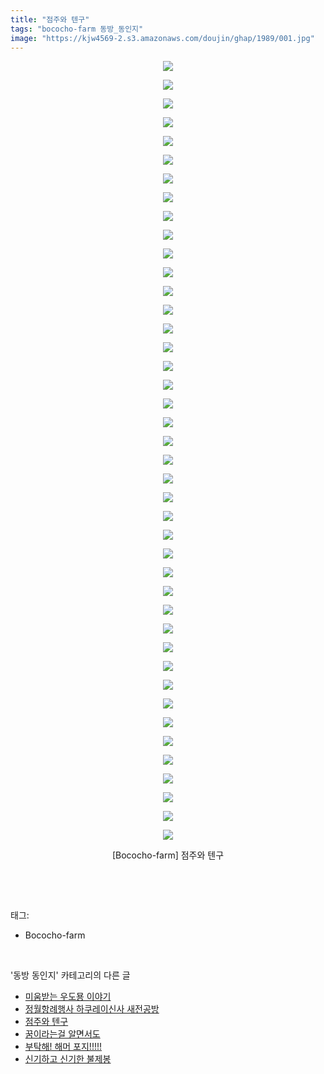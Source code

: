 ```yaml
---
title: "점주와 텐구"
tags: "bococho-farm 동방_동인지"
image: "https://kjw4569-2.s3.amazonaws.com/doujin/ghap/1989/001.jpg"
---
```

<div class="article">
<p style="text-align: center; clear: none; float: none;"><img src="{{ site.imgserver9 }}/ghap/1989/001.jpg"/></p>
<p style="text-align: center; clear: none; float: none;"><img src="{{ site.imgserver9 }}/ghap/1989/002.jpg"/></p>
<p style="text-align: center; clear: none; float: none;"><img src="{{ site.imgserver9 }}/ghap/1989/003.jpg"/></p>
<p style="text-align: center; clear: none; float: none;"><img src="{{ site.imgserver9 }}/ghap/1989/004.jpg"/></p>
<p style="text-align: center; clear: none; float: none;"><img src="{{ site.imgserver9 }}/ghap/1989/005.jpg"/></p>
<p style="text-align: center; clear: none; float: none;"><img src="{{ site.imgserver9 }}/ghap/1989/006.jpg"/></p>
<p style="text-align: center; clear: none; float: none;"><img src="{{ site.imgserver9 }}/ghap/1989/007.jpg"/></p>
<p style="text-align: center; clear: none; float: none;"><img src="{{ site.imgserver9 }}/ghap/1989/008.jpg"/></p>
<p style="text-align: center; clear: none; float: none;"><img src="{{ site.imgserver9 }}/ghap/1989/009.jpg"/></p>
<p style="text-align: center; clear: none; float: none;"><img src="{{ site.imgserver9 }}/ghap/1989/010.jpg"/></p>
<p style="text-align: center; clear: none; float: none;"><img src="{{ site.imgserver9 }}/ghap/1989/011.jpg"/></p>
<p style="text-align: center; clear: none; float: none;"><img src="{{ site.imgserver9 }}/ghap/1989/012.jpg"/></p>
<p style="text-align: center; clear: none; float: none;"><img src="{{ site.imgserver9 }}/ghap/1989/013.jpg"/></p>
<p style="text-align: center; clear: none; float: none;"><img src="{{ site.imgserver9 }}/ghap/1989/014.jpg"/></p>
<p style="text-align: center; clear: none; float: none;"><img src="{{ site.imgserver9 }}/ghap/1989/015.jpg"/></p>
<p style="text-align: center; clear: none; float: none;"><img src="{{ site.imgserver9 }}/ghap/1989/016.jpg"/></p>
<p style="text-align: center; clear: none; float: none;"><img src="{{ site.imgserver9 }}/ghap/1989/017.jpg"/></p>
<p style="text-align: center; clear: none; float: none;"><img src="{{ site.imgserver9 }}/ghap/1989/018.jpg"/></p>
<p style="text-align: center; clear: none; float: none;"><img src="{{ site.imgserver9 }}/ghap/1989/019.jpg"/></p>
<p style="text-align: center; clear: none; float: none;"><img src="{{ site.imgserver9 }}/ghap/1989/020.jpg"/></p>
<p style="text-align: center; clear: none; float: none;"><img src="{{ site.imgserver9 }}/ghap/1989/021.jpg"/></p>
<p style="text-align: center; clear: none; float: none;"><img src="{{ site.imgserver9 }}/ghap/1989/022.jpg"/></p>
<p style="text-align: center; clear: none; float: none;"><img src="{{ site.imgserver9 }}/ghap/1989/023.jpg"/></p>
<p style="text-align: center; clear: none; float: none;"><img src="{{ site.imgserver9 }}/ghap/1989/024.jpg"/></p>
<p style="text-align: center; clear: none; float: none;"><img src="{{ site.imgserver9 }}/ghap/1989/025.jpg"/></p>
<p style="text-align: center; clear: none; float: none;"><img src="{{ site.imgserver9 }}/ghap/1989/026.jpg"/></p>
<p style="text-align: center; clear: none; float: none;"><img src="{{ site.imgserver9 }}/ghap/1989/027.jpg"/></p>
<p style="text-align: center; clear: none; float: none;"><img src="{{ site.imgserver9 }}/ghap/1989/028.jpg"/></p>
<p style="text-align: center; clear: none; float: none;"><img src="{{ site.imgserver9 }}/ghap/1989/029.jpg"/></p>
<p style="text-align: center; clear: none; float: none;"><img src="{{ site.imgserver9 }}/ghap/1989/030.jpg"/></p>
<p style="text-align: center; clear: none; float: none;"><img src="{{ site.imgserver9 }}/ghap/1989/031.jpg"/></p>
<p style="text-align: center; clear: none; float: none;"><img src="{{ site.imgserver9 }}/ghap/1989/032.jpg"/></p>
<p style="text-align: center; clear: none; float: none;"><img src="{{ site.imgserver9 }}/ghap/1989/033.jpg"/></p>
<p style="text-align: center; clear: none; float: none;"><img src="{{ site.imgserver9 }}/ghap/1989/034.jpg"/></p>
<p style="text-align: center; clear: none; float: none;"><img src="{{ site.imgserver9 }}/ghap/1989/035.jpg"/></p>
<p style="text-align: center; clear: none; float: none;"><img src="{{ site.imgserver9 }}/ghap/1989/036.jpg"/></p>
<p style="text-align: center; clear: none; float: none;"><img src="{{ site.imgserver9 }}/ghap/1989/037.jpg"/></p>
<p style="text-align: center; clear: none; float: none;"><img src="{{ site.imgserver9 }}/ghap/1989/038.jpg"/></p>
<p style="text-align: center; clear: none; float: none;"><img src="{{ site.imgserver9 }}/ghap/1989/039.jpg"/></p>
<p style="text-align: center; clear: none; float: none;"><img src="{{ site.imgserver9 }}/ghap/1989/040.jpg"/></p>
<p style="text-align: center; clear: none; float: none;"><img src="{{ site.imgserver9 }}/ghap/1989/041.jpg"/></p>
<p style="text-align: center; clear: none; float: none;"><img src="{{ site.imgserver9 }}/ghap/1989/042.jpg"/></p>
<p style="text-align: center; clear: none; float: none;">[Bococho-farm] 점주와 텐구</p>
<p><br/></p>
</div><br/>
<div class="tagTrail">
<p>태그: </p>
<ul>
<li>Bococho-farm</li>
</ul>
</div><br/>
<div class="another">
<p>'동방 동인지' 카테고리의 다른 글</p>
<ul>
<li><a href="/ghap_1991">미움받는 우도묭 이야기</a></li>
<li><a href="/ghap_1990">정월항례행사 하쿠레이신사 새전공방</a></li>
<li><a href="/ghap_1989">점주와 텐구</a></li>
<li><a href="/ghap_1987">꿈이라는걸 알면서도</a></li>
<li><a href="/ghap_1986">부탁해! 해머 포지!!!!!</a></li>
<li><a href="/ghap_1985">신기하고 신기한 불제봉</a></li>
</ul>
</div><br/>
<div class="cb_module cb_fluid">
<div class="cb_wrt cb_profile">
</div><!-- commentList close -->
</div><br/>
